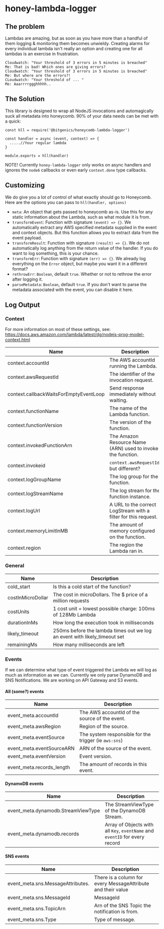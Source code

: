 # honey-lambda-logger

## The problem

Lambdas are amazing, but as soon as you have more than a handful of them logging & monitoring them becomes unwieldy. Creating alarms for every individual lambda isn't really an option and creating one for all lambdas is an exercise in frustration.

```
Cloudwatch: "Your threshold of 3 errors in 5 minutes is breached"
Me: That is bad! Which ones are giving errors?
Cloudwatch: "Your threshold of 3 errors in 5 minutes is breached"
Me: But where are the errors?!
CLoudwatch: "Your threshold of ... "
Me: Aaarrrrggghhhhh..
```

## The Solution

This library is designed to wrap all NodeJS invocations and automagically suck all metadata into honeycomb. 90% of your data needs can be met with a quick:

```
const hll = require('@bitgenics/honeycomb-lambda-logger')

const handler = async (event, context) => {
  .....//Your regular lambda
}

module.exports = hll(handler)
```

NOTE! Currently `honey-lambda-logger` only works on async handlers and ignores the `node6` callbacks or even early `context.done` type callbacks.

## Customizing 

We do give you a lot of control of what exactly should go to Honeycomb. Here are the options you can pass to `hll(handler, options)`

* `meta`: An object that gets passed to honeycomb as-is. Use this for any static information about the Lambda, such as what module it is from.
* `transformEvent`: Function with signature `(event) => {}`. We automatically extract any AWS specified metadata supplied in the event and context objects. But this function allows you to extract data from the event payload.
* `transformResult`: Function with signature `(result) => {}`. We do not automatically log anything from the return value of the handler. If you do want to log something, this is your chance.
* `transformErr`: Function with signature `(err) => {}`. We already log everything on the `Error` object, but maybe you want it in a different format?
* `rethrowErr`: `Boolean`, default `true`. Whether or not to rethrow the error after logging it.
* `parseMetadata`: `Boolean`, default `true`. If you don't want to parse the metadata associated with the event, you can disable it here.

## Log Output

### Context
For more information on most of these settings, see: https://docs.aws.amazon.com/lambda/latest/dg/nodejs-prog-model-context.html

| Name | Description |
| --- | --- |
| context.accountId | The AWS accountId running the Lambda. |
| context.awsRequestId | The identifier of the invocation request. |
| context.callbackWaitsForEmptyEventLoop | Send response immediately without waiting. |
| context.functionName | The name of the Lambda function.  |
| context.functionVersion | The version of the function. |
| context.invokedFunctionArn | The Amazon Resource Name (ARN) used to invoke the function. |
| context.invokeid | `context.awsRequestId`, but different? |
| context.logGroupName | The log group for the function. |
| context.logStreamName | The log stream for the function instance.|
| context.logUrl | A URL to the correct LogStream with a filter for this request. |
| context.memoryLimitInMB | The amount of memory configured on the function. |
| context.region | The region the Lambda ran in. |

### General

| Name | Description |
| --- | --- |
| cold_start | Is this a cold start of the function? |
| costInMicroDollar | The cost in microDollars. The $ price of a million requests|
| costUnits | 1 cost unit = lowest possible charge: 100ms of 128Mb Lambda |
| durationInMs | How long the execution took in milliseconds |
| likely_timeout | 250ms before the lambda times out we log an event with likely_timeout set |
| remainingMs | How many milliseconds are left |

### Events

If we can determine what type of event triggered the Lambda we will log as much as information as we can.
Currently we only parse DynamoDB and SNS Notifications. We are working on API Gateway and S3 events.

#### All (some?) events

| Name | Description |
| --- | --- |
| event_meta.accountId | The AWS accountId of the source of the event. |
| event_meta.awsRegion | Region of the source. |
| event_meta.eventSource | The system responsible for the trigger (ie `aws:sns`) |
| event_meta.eventSourceARN | ARN of the source of the event. |
| event_meta.eventVersion | Event version. |
| event_meta.records_length | The amount of records in this event. |

#### DynamoDB events

| Name | Description |
| --- | --- |
| event_meta.dynamodb.StreamViewType | The StreamViewType of the DynamoDB Stream. |
| event_meta.dynamodb.records | Array of Objects with all `Key`, `eventName` and `eventID` for every record |

#### SNS events

| Name | Description |
| --- | --- |
| event_meta.sns.MessageAttributes.<Attribute> | There is a column for every MessageAttribute and their value |
| event_meta.sns.MessageId | MessageId |
| event_meta.sns.TopicArn | Arn of the SNS Topic the notification is from. |
| event_meta.sns.Type | Type of message. |
